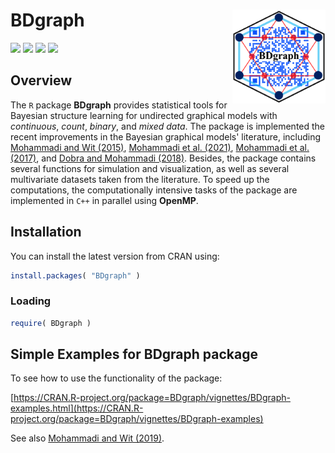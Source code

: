 <!-- README.md is generated from README.Rmd. Please edit that file -->

# **BDgraph** <a href='https://CRAN.R-project.org/package=BDgraph'><img src='man/figures/logo.png' align="right" height="150" /></a>

![](https://www.r-pkg.org/badges/version/BDgraph) 
![](https://www.r-pkg.org/badges/last-release/BDgraph) 
![](https://cranlogs.r-pkg.org/badges/BDgraph) 
![](https://cranlogs.r-pkg.org/badges/grand-total/BDgraph) 

## Overview

The `R` package **BDgraph** provides statistical tools for Bayesian structure learning for undirected graphical models with *continuous*, *count*, *binary*, and *mixed data*. The package is implemented the recent improvements in the Bayesian graphical models' literature, including [Mohammadi and Wit (2015)](https://projecteuclid.org/euclid.ba/1422468425), [Mohammadi et al. (2021)](https://doi.org/10.1080/01621459.2021.1996377), [Mohammadi et al. (2017)](https://rss.onlinelibrary.wiley.com/doi/full/10.1111/rssc.12171), and [Dobra and Mohammadi (2018)](https://projecteuclid.org/euclid.aoas/1532743478). Besides, the package contains several functions for simulation and visualization, as well as several multivariate datasets taken from the literature. To speed up the computations, the computationally intensive tasks of the package are implemented in `C++` in parallel using **OpenMP**.

## Installation

You can install the latest version from CRAN using:

``` r
install.packages( "BDgraph" )
```

### Loading

``` r
require( BDgraph )
```

## Simple Examples for BDgraph package

To see how to use the functionality of the package:

[https://CRAN.R-project.org/package=BDgraph/vignettes/BDgraph-examples.html](https://CRAN.R-project.org/package=BDgraph/vignettes/BDgraph-examples)

See also [Mohammadi and Wit (2019)](https://www.jstatsoft.org/article/view/v089i03).



